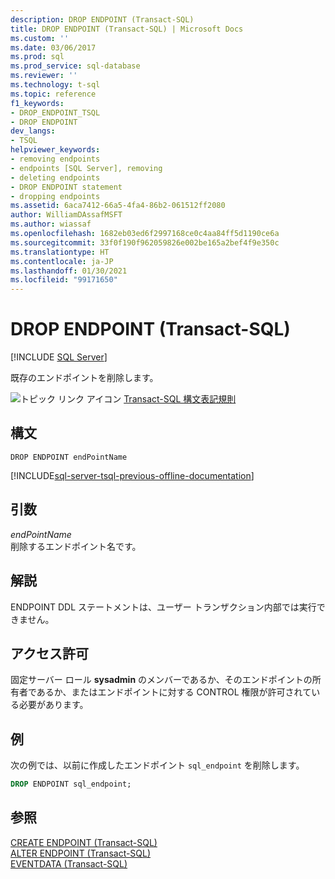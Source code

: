 ```yaml
---
description: DROP ENDPOINT (Transact-SQL)
title: DROP ENDPOINT (Transact-SQL) | Microsoft Docs
ms.custom: ''
ms.date: 03/06/2017
ms.prod: sql
ms.prod_service: sql-database
ms.reviewer: ''
ms.technology: t-sql
ms.topic: reference
f1_keywords:
- DROP_ENDPOINT_TSQL
- DROP ENDPOINT
dev_langs:
- TSQL
helpviewer_keywords:
- removing endpoints
- endpoints [SQL Server], removing
- deleting endpoints
- DROP ENDPOINT statement
- dropping endpoints
ms.assetid: 6aca7412-66a5-4fa4-86b2-061512ff2080
author: WilliamDAssafMSFT
ms.author: wiassaf
ms.openlocfilehash: 1682eb03ed6f2997168ce0c4aa84ff5d1190ce6a
ms.sourcegitcommit: 33f0f190f962059826e002be165a2bef4f9e350c
ms.translationtype: HT
ms.contentlocale: ja-JP
ms.lasthandoff: 01/30/2021
ms.locfileid: "99171650"
---
```

# <a name="drop-endpoint-transact-sql"></a>DROP ENDPOINT (Transact-SQL)
[!INCLUDE [SQL Server](../../includes/applies-to-version/sqlserver.md)]

  既存のエンドポイントを削除します。  
  
 ![トピック リンク アイコン](../../database-engine/configure-windows/media/topic-link.gif "トピック リンク アイコン") [Transact-SQL 構文表記規則](../../t-sql/language-elements/transact-sql-syntax-conventions-transact-sql.md)  
  
## <a name="syntax"></a>構文  
  
```syntaxsql
DROP ENDPOINT endPointName  
```  
  
[!INCLUDE[sql-server-tsql-previous-offline-documentation](../../includes/sql-server-tsql-previous-offline-documentation.md)]

## <a name="arguments"></a>引数
 *endPointName*  
 削除するエンドポイント名です。  
  
## <a name="remarks"></a>解説  
 ENDPOINT DDL ステートメントは、ユーザー トランザクション内部では実行できません。  
  
## <a name="permissions"></a>アクセス許可  
 固定サーバー ロール **sysadmin** のメンバーであるか、そのエンドポイントの所有者であるか、またはエンドポイントに対する CONTROL 権限が許可されている必要があります。  
  
## <a name="examples"></a>例  
 次の例では、以前に作成したエンドポイント `sql_endpoint` を削除します。  
  
```sql  
DROP ENDPOINT sql_endpoint;  
```  
  
## <a name="see-also"></a>参照  
 [CREATE ENDPOINT &#40;Transact-SQL&#41;](../../t-sql/statements/create-endpoint-transact-sql.md)   
 [ALTER ENDPOINT &#40;Transact-SQL&#41;](../../t-sql/statements/alter-endpoint-transact-sql.md)   
 [EVENTDATA &#40;Transact-SQL&#41;](../../t-sql/functions/eventdata-transact-sql.md)  
  
  
